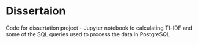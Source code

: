 # Dissertaion
Code for dissertation project - Jupyter notebook fo calculating Tf-IDF and some of the SQL queries used to process the data in PostgreSQL
